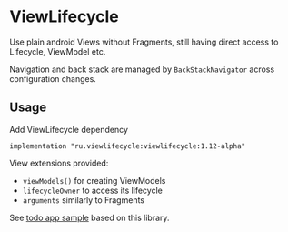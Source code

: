 # ViewLifecycle

Use plain android Views without Fragments, still having direct access to Lifecycle, ViewModel etc. 

Navigation and back stack are managed by ```BackStackNavigator``` across configuration changes.

## Usage

Add ViewLifecycle dependency
```
implementation "ru.viewlifecycle:viewlifecycle:1.12-alpha"
```
View extensions provided:
* ```viewModels()``` for creating ViewModels
* ```lifecycleOwner``` to access its lifecycle
* ```arguments``` similarly to Fragments

See [todo app sample](https://github.com/es-andreev/android-architecture/tree/todo-mvvm-live-kotlin-fragmentless) based on this library.
